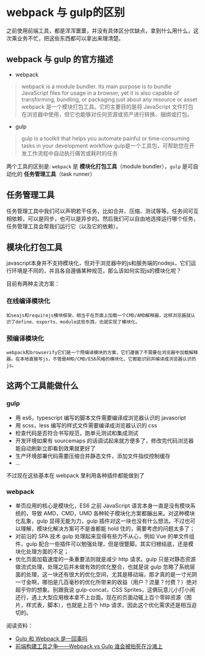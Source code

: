 # webpack 与 gulp的区别

之前使用前端工具，都是浑浑噩噩，并没有具体区分优缺点，拿到什么用什么，这次乘业务不忙，把这些东西都可以拿出来理清楚。

## webpack 与 gulp 的官方描述

- webpack
> webpack is a module bundler. Its main purpose is to bundle JavaScript files for usage in a browser, yet it is also capable of transforming, bundling, or packaging just about any resource or asset
> webpack 是一个模块打包工具。它的主要目的是将 JavaScript 文件打包在浏览器中使用，但它也能够对任何资源或资产进行转换、捆绑或打包。

- gulp
> gulp is a toolkit that helps you automate painful or time-consuming tasks in your development workflow
> gulp是一个工具包，可帮助您在开发工作流程中自动执行痛苦或耗时的任务

两个工具的区别是: `webpack` 是 **模块化打包工具**（module bundler），`gulp` 是可自动化的 **任务管理工具**（task runner）

## 任务管理工具
任务管理工具中我们可以声明若干任务，比如合并、压缩、测试等等。任务间可互相依赖，可以是同步，也可以是异步的。然后我们可以自由地选择运行哪个任务，任务管理工具会帮我们运行它（以及它的依赖）。

## 模块化打包工具
javascript本身并不支持模块化，但对于浏览器中的js和服务端的nodejs，它们运行环境是不同的，并且各自遵循某种规范，那么该如何实现js的模块化呢？

目前有两种主流方案：

### 在线编译模块化

    如seajs和requirejs模块框架，相当于在页面上加载一个CMD/AMD解释器，这样浏览器就认识了define、exports、module这些东西，也就实现了模块化。

### 预编译模块化

    webpack和browserify它们是一个预编译模块的方案，它们遵循了不需要在浏览器中加载解释器。在本地直接写js，不管是AMD/CMD/ES6风格的模块化，它都能识别并编译成浏览器认识的js。

## 这两个工具能做什么

### gulp

- 用 es6，typescript 编写的脚本文件需要编译成浏览器认识的 javascript
- 用 scss，less 编写的样式文件需要编译成浏览器认识的 css
- 检查代码是否符合书写规范，跑单元测试和集成测试
- 开发环境如果有 sourcemaps 的话调试起来就方便多了，修改完代码浏览器能自动刷新立即看到效果就更好了
- 生产环境部署代码需要压缩合并静态文件，添加文件指纹控制缓存
- ...

不过现在这些基本在 webpack 里利用各种插件都能做到了

### webpack

- 单页应用的核心是模块化，ES6 之前 JavaScript 语言本身一直是没有模块系统的，导致 AMD，CMD，UMD 各种轮子模块化方案都蹦出来。对这种模块化乱象，gulp 显得无能为力，gulp 插件对这一块也没有什么想法。不过也可以理解，模块化解决方案可不是谁都能 hold 住的，需要考虑的问题太多了；
- 对前沿的 SPA 技术 gulp 处理起来显得有些力不从心，例如 Vue 的单文件组件，gulp 配合一些插件可以勉强处理，但是很蹩脚。其实归根结底，还是模块化处理方面的不足；
- 优化页面加载速度的一条重要法则就是减少 http 请求。gulp 只是对静态资源做流式处理，处理之后并未做有效的优化整合，也就是说 gulp 忽略了系统层面的处理，这一块还有很大的优化空间，尤其是移动端，那才真的是一寸光阴一寸金啊，哪怕是几百毫秒的优化所带来的收益（用户？流量？付费？）绝对超乎你的想象。别跟我说 gulp-concat，CSS Sprites，这俩玩意儿小打小闹还行，遇上大型应用根本拿不上台面。现在的页面动辄上百个零碎资源（图片，样式表，脚本），也就是上百个 http 请求，因此这个优化需求还是相当迫切的。


阅读资料：
- [Gulp 和 Webpack 是一回事吗](http://liaokeyu.com/%E6%8A%80%E6%9C%AF/2017/03/20/Gulp%E5%92%8CWebpack%E6%98%AF%E4%B8%80%E5%9B%9E%E4%BA%8B%E5%90%97.html)
- [前端构建工具之争——Webpack vs Gulp 谁会被拍死在沙滩上](https://www.cnblogs.com/iovec/p/7921177.html)